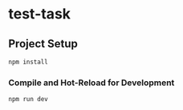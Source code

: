 # test-task


## Project Setup

```sh
npm install
```

### Compile and Hot-Reload for Development

```sh
npm run dev
```

